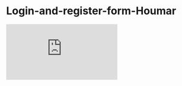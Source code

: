 # Login-and-register-form-Houmar
![alt text](https://github.com/Paulo-Martin182/Login-and-register-form-Houmar/blob/master/index.html)
